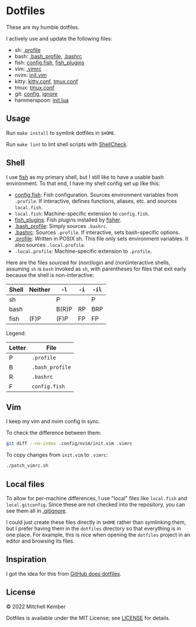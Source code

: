 # Dotfiles

These are my humble dotfiles.

I actively use and update the following files:

- sh: [.profile](.profile)
- bash: [.bash_profile](.bash_profile), [.bashrc](.bashrc)
- fish: [config.fish](.config/fish/config.fish), [fish_plugins](.config/fish/fish_plugins)
- vim: [.vimrc](.vimrc)
- nvim: [init.vim](.config/nvim/init.vim)
- kitty: [kitty.conf](.config/kitty/kitty.conf), [tmux.conf](.config/kitty/tmux.conf)
- tmux: [tmux.conf](.config/tmux/tmux.conf)
- git: [config](.config/git/config), [ignore](.config/git/ignore)
- hammerspoon: [init.lua](.config/hammerspoon/init.lua)

## Usage

Run `make install` to symlink dotfiles in `$HOME`.

Run `make lint` to lint shell scripts with [ShellCheck][].

## Shell

I use [fish][] as my primary shell, but I still like to have a usable bash environment. To that end, I have my shell config set up like this:

- [config.fish](.config/fish/config.fish): Fish configuration. Sources environment variables from `.profile`. If interactive, defines functions, aliases, etc. and sources `local.fish`.
- `local.fish`: Machine-specific extension to `config.fish`.
- [fish_plugins](.config/fish/fish_plugins): Fish plugins installed by [fisher][].
- [.bash_profile](.bash_profile): Simply sources `.bashrc`.
- [.bashrc](.bashrc): Sources `.profile`. If interactive, sets bash-specific options.
- [.profile](.profile): Written in POSIX sh. This file only sets environment variables. It also sources `.local.profile`.
- `.local.profile`: Machine-specific extension to `.profile`.

Here are the files sourced  for (non)login and (non)interactive shells, assuming `sh` is `bash` invoked as `sh`, with parentheses for files that exit early because the shell is non-interactive:

| Shell | Neither | `-l`  | `-i` | `-il` |
| ----- | ------- | ----- | ---- | ----- |
| sh    |         | P     |      | P     |
| bash  |         | B(R)P | RP   | BRP   |
| fish  | (F)P    | (F)P  | FP   | FP    |

Legend:

| Letter | File            |
| ------ | --------------- |
| P      | `.profile`      |
| B      | `.bash_profile` |
| R      | `.bashrc`       |
| F      | `config.fish`   |

## Vim

I keep my vim and nvim config in sync.

To check the difference between them:

```sh
git diff --no-index .config/nvim/init.vim .vimrc
```

To copy changes from `init.vim` to `.vimrc`:

```sh
./patch_vimrc.sh
```

## Local files

To allow for per-machine differences, I use "local" files like `local.fish` and `local.gitconfig`. Since these are not checked into the repository, you can see them all in [.gitignore](.gitignore).

I could just create these files directly in `$HOME` rather than symlinking them, but I prefer having them in the `dotfiles` directory so that everything is in one place. For example, this is nice when opening the `dotfiles` project in an editor and browsing its files.

## Inspiration

I got the idea for this from [GitHub does dotfiles][gdd].

## License

© 2022 Mitchell Kember

Dotfiles is available under the MIT License; see [LICENSE](LICENSE.md) for details.

[fish]: https://fishshell.com
[fisher]: https://github.com/jorgebucaran/fisher
[gdd]: http://dotfiles.github.io
[ShellCheck]: https://www.shellcheck.net
